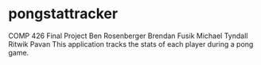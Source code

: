 # pongstattracker
COMP 426 Final Project
Ben Rosenberger Brendan Fusik Michael Tyndall Ritwik Pavan
This application tracks the stats of each player during a pong game.
